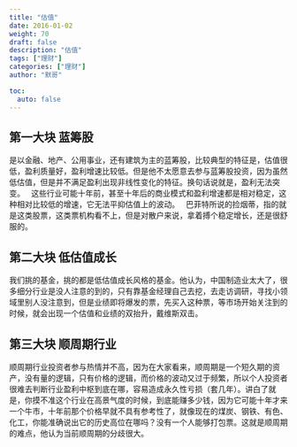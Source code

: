 ```yaml
---  
title: "估值"  
date: 2016-01-02
weight: 70  
draft: false  
description: "估值"  
tags: ["理财"]  
categories: ["理财"]  
author: "默哥"  

toc:
  auto: false
---  
```


## 第一大块 蓝筹股
是以金融、地产、公用事业，还有建筑为主的蓝筹股，比较典型的特征是，估值很低，盈利质量好，盈利增速比较低。但是他不太愿意去参与蓝筹股投资，因为虽然低估值，但是并不满足盈利出现非线性变化的特征。换句话说就是，盈利无法突变。
 
这些行业可能十年前，甚至十年后的商业模式和盈利增速都是相对稳定，这种相对比较低的增速，它无法平抑估值上的波动。
 
巴菲特所说的捡烟蒂，指的就是这类股票，这类票机构看不上，但是对散户来说，拿着搏个稳定增长，还是很舒服的。
 
## 第二大块 低估值成长
我们挑的基金，挑的都是低估值成长风格的基金。他认为，中国制造业太大了，很多细分行业是没人注意的到的，只有靠基金经理自己去挖，去走访调研，寻找小领域里别人没注意到，但是业绩即将爆发的票，先买入这种票，等市场开始关注到的时候，就会出现一个估值和业绩的双抬升，戴维斯双击。

## 第三大块 顺周期行业
顺周期行业投资者参与热情并不高，因为在大家看来，顺周期是一个短久期的资产，没有量的逻辑，只有价格的逻辑，而价格的波动又过于频繁，所以个人投资者很难去判断行业盈利中枢到底在哪，容易造成永久性亏损（套几年）。讲白了就是，你摸不准这个行业在高景气度的时候，到底能赚多少钱，因为它可能十年才来一个牛市，十年前那个价格早就不具有参考性了，就像现在的煤炭、钢铁、有色、化工，你能准确说出它的历史高位在哪吗？没有一个人能够打包票。这就是顺周期的难点，他认为当前顺周期的分歧很大。